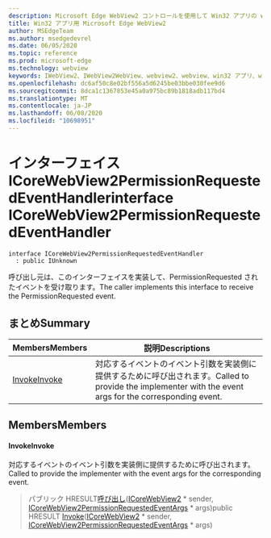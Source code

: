 ```yaml
---
description: Microsoft Edge WebView2 コントロールを使用して Win32 アプリの web コンテンツをホストする
title: Win32 アプリ用 Microsoft Edge WebView2
author: MSEdgeTeam
ms.author: msedgedevrel
ms.date: 06/05/2020
ms.topic: reference
ms.prod: microsoft-edge
ms.technology: webview
keywords: IWebView2、IWebView2WebView、webview2、webview、win32 アプリ、win32、edge、ICoreWebView2、ICoreWebView2Controller、browser control、edge html
ms.openlocfilehash: dc6af50c8e02bf556a5d6245be03bbe030fee9d6
ms.sourcegitcommit: 8dca1c1367853e45a0a975bc89b1818adb117bd4
ms.translationtype: MT
ms.contentlocale: ja-JP
ms.lasthandoff: 06/08/2020
ms.locfileid: "10698951"
---
```

# <span data-ttu-id="2108f-104">インターフェイス ICoreWebView2PermissionRequestedEventHandler</span><span class="sxs-lookup"><span data-stu-id="2108f-104">interface ICoreWebView2PermissionRequestedEventHandler</span></span> 

```
interface ICoreWebView2PermissionRequestedEventHandler
  : public IUnknown
```

<span data-ttu-id="2108f-105">呼び出し元は、このインターフェイスを実装して、PermissionRequested されたイベントを受け取ります。</span><span class="sxs-lookup"><span data-stu-id="2108f-105">The caller implements this interface to receive the PermissionRequested event.</span></span>

## <span data-ttu-id="2108f-106">まとめ</span><span class="sxs-lookup"><span data-stu-id="2108f-106">Summary</span></span>

 <span data-ttu-id="2108f-107">Members</span><span class="sxs-lookup"><span data-stu-id="2108f-107">Members</span></span>                        | <span data-ttu-id="2108f-108">説明</span><span class="sxs-lookup"><span data-stu-id="2108f-108">Descriptions</span></span>
--------------------------------|---------------------------------------------
[<span data-ttu-id="2108f-109">Invoke</span><span class="sxs-lookup"><span data-stu-id="2108f-109">Invoke</span></span>](#invoke) | <span data-ttu-id="2108f-110">対応するイベントのイベント引数を実装側に提供するために呼び出されます。</span><span class="sxs-lookup"><span data-stu-id="2108f-110">Called to provide the implementer with the event args for the corresponding event.</span></span>

## <span data-ttu-id="2108f-111">Members</span><span class="sxs-lookup"><span data-stu-id="2108f-111">Members</span></span>

#### <span data-ttu-id="2108f-112">Invoke</span><span class="sxs-lookup"><span data-stu-id="2108f-112">Invoke</span></span> 

<span data-ttu-id="2108f-113">対応するイベントのイベント引数を実装側に提供するために呼び出されます。</span><span class="sxs-lookup"><span data-stu-id="2108f-113">Called to provide the implementer with the event args for the corresponding event.</span></span>

> <span data-ttu-id="2108f-114">パブリック HRESULT[呼び出し](#invoke)([ICoreWebView2](icorewebview2.md) \* sender, [ICoreWebView2PermissionRequestedEventArgs](icorewebview2permissionrequestedeventargs.md) \* args)</span><span class="sxs-lookup"><span data-stu-id="2108f-114">public HRESULT [Invoke](#invoke)([ICoreWebView2](icorewebview2.md) \* sender, [ICoreWebView2PermissionRequestedEventArgs](icorewebview2permissionrequestedeventargs.md) \* args)</span></span>

